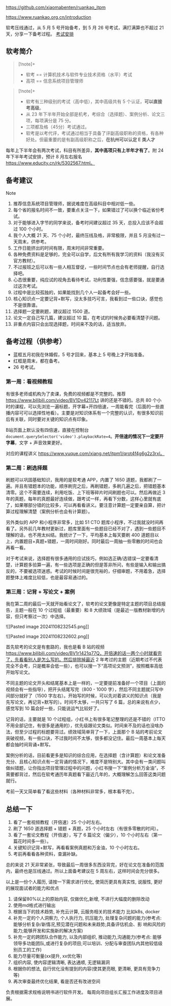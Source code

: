 
https://github.com/xiaomabenten/ruankao_itpm

https://www.ruankao.org.cn/introduction

软考压线通过，从 5 月 5 号开始备考，到 5 月 26 号考试，满打满算也不超过 21 天，分享一下备考过程。
[考试安排](https://www.ruankao.org.cn/exam/plan)
## 软考简介


> [!note]+ 
> - 软考 == 计算机技术与软件专业技术资格（水平）考试
> - 高项 == 信息系统项目管理师


> [!note]+ 
> - 软考有三种级别的考试（高中低），其中高级共有 5 个认证，**可以直接考高级**。
> - 从 23 年下半年开始全部是机考，考综合（选择题）、案例分析、论文三项，每项满分是 75 分。
> - 三项都及格（45分）考试通过。
> - 软考是以考代评，考试通过相当于具备了评副高级职称的资格，有各种好处。但最重要的是有副高级职称之后，**在杭州可以认定 E 类人才**


每年上下半年会有两次考试，科目有所差异，**其中高项只有上半年才有了**。附 24 年下半年考试安排，预计 8 月左右报名 https://www.educity.cn/rk/5302567.html。


## 备考建议

> [!note] 
> 1. 推荐信息系统项目管理师，据说难度在高级科目中相对低一些。
> 2. 每个省的报名时间不一致，要重点关注一下，如果错过了可以换个临近省份考试。
> 3. 对于能够进入字节的同学来说，备考时间建议超过 35 天，总投入应该不会超过 100 个小时。
>   1. 我个人大概 21 天、75 个小时，最终压线及格，非常极限，并且 5 月没有过一天周末，供参考。
>   2. 工作日能挤出的时间有限，周末时间非常重要。
> 4. 各种免费资料是足够的，完全可以自学，后文有所有我学习的资料（我没有买官方教材）。
>   1. 不过报班之后可以有一些人相互督促，一些时间节点也会有老师提醒，自行选择吧。
> 5. 心态很重要，纯应试的视角去看待考试，功利性要强，信念感要强，就是要通过这次考试。
>   1. 过程中是比较孤独的，如果能找到几个人一起备考会好一些。
> 6. 核心知识点一定要记背+默写，没太多技巧可言，我看到过一些口诀，感觉也不是很靠谱。
> 7. 选择题一定要刷题，建议超过 1500 道。
> 8. 论文一定自己写几篇，建议超过 10 篇，在考试的时候务必要看清楚子问题。
> 9. 非重点内容只会出现选择题，时间来不及的话，适当放弃。

  
## 备考过程（供参考）

- 蓝框五月初我在休婚假，5 号才回来，基本上 5 号晚上才开始准备。
- 红框是周末，都在备考。
- 26 号考试。

### 第一周：看视频教程

有很多老师或机构为了卖课，免费的视频都是不完整的。推荐 https://www.bilibili.com/video/BV1Dv42117Lt 讲的还是不错的。总共 80 个小时的课程，可以先浏览一遍标题，开字幕+开四倍速，一周能看完（后面的一些直播内容可可以选择性地看）。主要是对知识体系有一个完整的认识，有很多知识前后有关联，同时要对关键的知识点有印象。

B站页面上默认没有四倍速，直接在控制台`document.querySelector('video').playbackRate=4`。**开倍速的情况下一定要开字幕**，文字 + 声音效果更好。

对应的课程讲义 https://www.yuque.com/xiang.net/itpm1/qrot4f4g6g2z3rxl。


### 第二周：刷选择题

刷题可以巩固基础知识，我用的是软考通 APP，内置了 1650 道题，我都刷了一遍。并且有错题本的功能，顺序刷完之后，再刷错题，多刷几遍之后，把错题基本清零。这个不需要连续，利用吃饭、上下班等碎片时间刷题也可以。然后再做近 3 年的真题，每年的真题最好连续做，跟考试一样，再看下分数，这样心里就有底了，如果哪部分错的比较多，可以再看看讲义。要注意计算题一定要亲自算，把计算过程理解清楚（案例分析也会有计算题）。

另外类似的 APP 和小程序非常多，比如 51 CTO 题库小程序，不过我就没时间再看了。另外前几年教材更新过，题库里面有一些题目已经不对了，遇到一些题目不理解的话，也不用太纠结。我统计了一下，平均基本上每天要刷 400 道题目以上，内置题目+真题+错题，一周时间刚好。同时最后一周抽一些零散的时间也会再看一看。


对于考试来说，选择题有很多通用的应试技巧，例如选正确/选错误一定要看清楚，计算题多验算一遍，有一些选项是正确的但是答非所问，有些是输入和输出搞反的，不要被选项迷惑。考试的时候时间是很充裕的，仔细审题，不用着急，选择题整体上难度比较低，也是最容易通过的。

  

### 第三周：记背 + 写论文 + 案例

我在第二周的最后一天就开始看论文了，软考的论文更像是特定主题的项目总结报告，主题一般在 10 个过程组（最重要）和 8 大绩效域（是最近一版教材新增的内容，但只考察过一次）中选择。

![[Pasted image 20241108232545.png]]

![[Pasted image 20241108232602.png]]


首先软考的论文是有套路的，我也是看 B 站的视频 https://www.bilibili.com/video/BV1r1421q77Q，开倍速的话一两个小时就看完了，先看看别人是怎么写的。然后排除掉最近 2 年考过的主题（近期考过不代表完全不会考，只是概率会低一些），也可以搜一下“高项论文预测”，按照概率高低开始写论文。


不同主题的论文开头和结尾基本上是一样的，一定要提前准备好一个项目（上面的视频会有一些指导），把开头结尾写完（800 - 1000 字），然后不同主题就只写中间部分就好了（1500 字左右）。开始写的时候，可以先对着讲义的知识点（我是先写论文，再记背+默写的）。时间不太够，一共只写了 6 篇，总的来说有点少，感觉写到 10 篇会好一些，只能说运气比较好了。


记背的话，主要就是 10 个过程组，小红书上有很多笔记整理的还是不错的（ITTO不用全部记住，有很多是通用的），优先级跟论文类似。时间来不及的话也没啥办法，但至少过程的标题要背过。绩效域简单背了一下，上面那个 B 站的考前论文突破视频，有一些口诀，不过我时间不太够，很多都没记住。最后一周基本上每天都会抽时间背诵+默写。


案例分析的话，目前看更多是知识的综合应用，在选择题（含计算题）和论文准备充分、且核心知识点有一定背诵的情况下，难度不是特别大。其中会有一类问题叫做纠错题，让你指出项目管理过程中的问题，小红书搜一下“案例分析万金油”，不需要都背过，然后在软考通历年真题看下最近几年的，大概理解怎么回答这类问题就行。

考前一天又简单看了看这些材料（各种材料非常多，根本看不完）。

## 总结一下
1. 看了一套视频教程（开倍速）25 个小时左右。
2. 刷了 1650 道选择题 + 错题 + 真题，25 个小时左右（有很多零散的时间）。
3. 看了一套论文教程（开倍速），写了 6 篇论文（偏少），10 个小时左右（第一篇花时间多一些）。
4. 关键知识记背+默写，再看看案例真题和万金油，10 个小时左右。
5. 考前再看看各种资料，查漏补缺。

总的来说 21 天非常紧张，导致最后一周很多东西没背完，好在论文在准备的范围内，最终也是压线通过。所以上面备考建议在 5 周左右，这样时间会充分很多。


以上是一份个人履历, 请按一下需求进行优化, 使简历更具有真实性, 说服性, 更好的展现面试者的能力和优点
1. 请保留80%以上的原始内容, 仅做优化,新增, 不进行大幅度的删除改动
2. 使用md格式进行输出
3. 根据当下的技术趋势, 补充云计算, 云服务相关的技术能力 比如k8s, docker
4. 补充一定的个人洞察力, 个人执行力, 抗压能力, 处理复杂问题的能力(参考点: 能够分析复杂/新情况,预见潜在问题和未来趋势;具备评估机会、影
响和风险的能力;能够开发和实施新的解决方案)
3. 补充一定的跨团队合作能力, 以及内部组织, 推动能力,沟通能力(参考点: 能够领导多功能团队,或进行复杂的项目;可以培训、分配与审查团队内其他较低级别员工的工作)
4. 能力尽量可衡量(xx提升, xx优化等)
5. 组织内容, 使内容逻辑清晰, 表达通顺, 无逻辑漏洞
6. 根据你的想法, 自行优化没有提到的内容(使其更亮眼, 更清晰, 更具有竞争力等)
7. 再次审查最终优化结果, 看是否还有改进空间




负责根据需求规格说明书进行软件开发。
每周向项目组长汇报工作进度及项目进展。